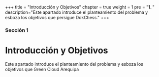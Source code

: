 +++
title = "Introducción y Objetivos"
chapter = true
weight = 1
pre = "<b>1. </b>"
description="Este apartado introduce el planteamiento del problema y esboza los objetivos que persigue DokChess."
+++

### Sección 1

# Introducción y Objetivos

Este apartado introduce el planteamiento del problema y esboza los objetivos que Green Cloud Arequipa

